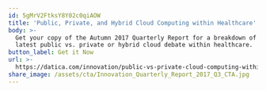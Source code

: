 ```yaml
---
id: 5gMrV2FtksY8Y02c0qiAOW
title: 'Public, Private, and Hybrid Cloud Computing within Healthcare'
body: >-
  Get your copy of the Autumn 2017 Quarterly Report for a breakdown of the
  latest public vs. private or hybrid cloud debate within healthcare.
button_label: Get it Now
url: >-
  https://datica.com/innovation/public-vs-private-cloud-computing-within-healthcare-summer-2017/
share_image: /assets/cta/Innovation_Quarterly_Report_2017_Q3_CTA.jpg
---
```


  